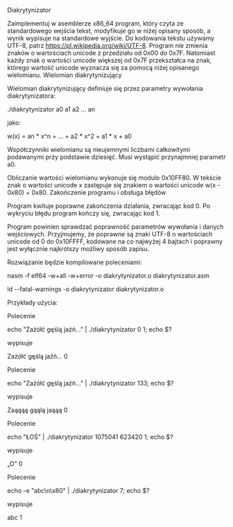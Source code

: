 Diakrytynizator

Zaimplementuj w asemblerze x86_64 program, który czyta ze standardowego wejścia tekst, modyfikuje go w niżej opisany sposób, a wynik wypisuje na standardowe wyjście. Do kodowania tekstu używamy UTF-8, patrz https://pl.wikipedia.org/wiki/UTF-8. Program nie zmienia znaków o wartościach unicode z przedziału od 0x00 do 0x7F. Natomiast każdy znak o wartości unicode większej od 0x7F przekształca na znak, którego wartość unicode wyznacza się za pomocą niżej opisanego wielomianu.
Wielomian diakrytynizujący

Wielomian diakrytynizujący definiuje się przez parametry wywołania diakrytynizatora:

./diakrytynizator a0 a1 a2 ... an

jako:

w(x) = an * x^n + ... + a2 * x^2 + a1 * x + a0

Współczynniki wielomianu są nieujemnymi liczbami całkowitymi podawanymi przy podstawie dziesięć. Musi wystąpić przynajmniej parametr a0.

Obliczanie wartości wielomianu wykonuje się modulo 0x10FF80. W tekście znak o wartości unicode x zastępuje się znakiem o wartości unicode w(x - 0x80) + 0x80.
Zakończenie programu i obsługa błędów

Program kwituje poprawne zakończenia działania, zwracając kod 0. Po wykryciu błędu program kończy się, zwracając kod 1.

Program powinien sprawdzać poprawność parametrów wywołania i danych wejściowych. Przyjmujemy, że poprawne są znaki UTF-8 o wartościach unicode od 0 do 0x10FFFF, kodowane na co najwyżej 4 bajtach i poprawny jest wyłącznie najkrótszy możliwy sposób zapisu.

Rozwiązanie będzie kompilowane poleceniami:

nasm -f elf64 -w+all -w+error -o diakrytynizator.o diakrytynizator.asm

ld --fatal-warnings -o diakrytynizator diakrytynizator.o

Przykłady użycia:

Polecenie

echo "Zażółć gęślą jaźń…" | ./diakrytynizator 0 1; echo $?

wypisuje

Zażółć gęślą jaźń…
0

Polecenie

echo "Zażółć gęślą jaźń…" | ./diakrytynizator 133; echo $?

wypisuje

Zaąąąą gąąlą jaąąą
0

Polecenie

echo "ŁOŚ" | ./diakrytynizator 1075041 623420 1; echo $?

wypisuje

„O”
0

Polecenie

echo -e "abc\n\x80" | ./diakrytynizator 7; echo $?

wypisuje

abc
1
